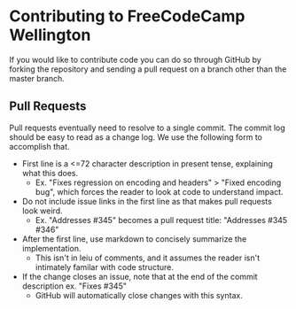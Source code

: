 # Contributing to FreeCodeCamp Wellington

If you would like to contribute code you can do so through GitHub by forking the repository and sending a pull request on a branch other than the master branch.

## Pull Requests

Pull requests eventually need to resolve to a single commit. The commit log should be easy to read as a change log. We use the following form to accomplish that.
* First line is a <=72 character description in present tense, explaining what this does.
  * Ex. "Fixes regression on encoding and headers" > "Fixed encoding bug", which forces the reader to look at code to understand impact.
* Do not include issue links in the first line as that makes pull requests look weird.
  * Ex. "Addresses #345" becomes a pull request title: "Addresses #345 #346"
* After the first line, use markdown to concisely summarize the implementation.
  * This isn't in leiu of comments, and it assumes the reader isn't intimately familar with code structure.
* If the change closes an issue, note that at the end of the commit description ex. "Fixes #345"
  * GitHub will automatically close changes with this syntax.


